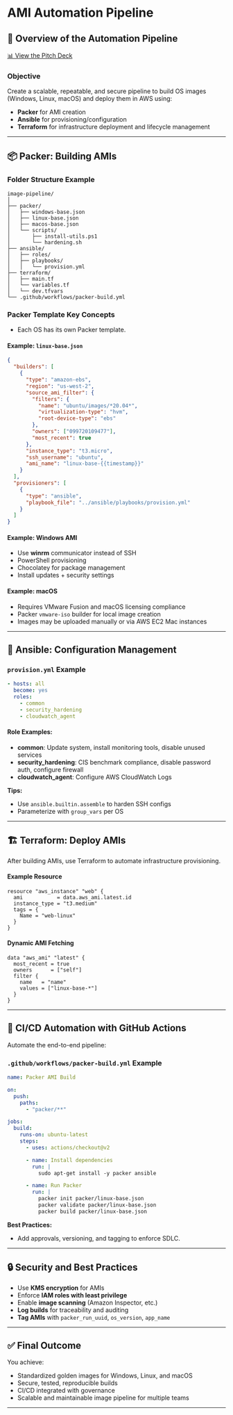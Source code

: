 # AMI Automation Pipeline

## 🔧 Overview of the Automation Pipeline

[📊 View the Pitch Deck](https://docs.google.com/presentation/d/1XgcAX_3mEOwjYtcpfmCOM2K-Byh7zhLapPTRIIN3Ol0/edit?usp=sharing)

### **Objective**
Create a scalable, repeatable, and secure pipeline to build OS images (Windows, Linux, macOS) and deploy them in AWS using:

- **Packer** for AMI creation
- **Ansible** for provisioning/configuration
- **Terraform** for infrastructure deployment and lifecycle management

---

## 📦 Packer: Building AMIs

### **Folder Structure Example**
```
image-pipeline/
│
├── packer/
│   ├── windows-base.json
│   ├── linux-base.json
│   ├── macos-base.json
│   └── scripts/
│       ├── install-utils.ps1
│       └── hardening.sh
├── ansible/
│   ├── roles/
│   ├── playbooks/
│   │   └── provision.yml
├── terraform/
│   ├── main.tf
│   └── variables.tf
│   └── dev.tfvars
└── .github/workflows/packer-build.yml
```

### **Packer Template Key Concepts**
- Each OS has its own Packer template.

#### Example: `linux-base.json`
```json
{
  "builders": [
    {
      "type": "amazon-ebs",
      "region": "us-west-2",
      "source_ami_filter": {
        "filters": {
          "name": "ubuntu/images/*20.04*",
          "virtualization-type": "hvm",
          "root-device-type": "ebs"
        },
        "owners": ["099720109477"],
        "most_recent": true
      },
      "instance_type": "t3.micro",
      "ssh_username": "ubuntu",
      "ami_name": "linux-base-{{timestamp}}"
    }
  ],
  "provisioners": [
    {
      "type": "ansible",
      "playbook_file": "../ansible/playbooks/provision.yml"
    }
  ]
}
```

#### Example: Windows AMI
- Use **winrm** communicator instead of SSH
- PowerShell provisioning
- Chocolatey for package management
- Install updates + security settings

#### Example: macOS
- Requires VMware Fusion and macOS licensing compliance
- Packer `vmware-iso` builder for local image creation
- Images may be uploaded manually or via AWS EC2 Mac instances

---

## 🧰 Ansible: Configuration Management

### **`provision.yml` Example**
```yaml
- hosts: all
  become: yes
  roles:
    - common
    - security_hardening
    - cloudwatch_agent
```

#### Role Examples:
- **common**: Update system, install monitoring tools, disable unused services
- **security_hardening**: CIS benchmark compliance, disable password auth, configure firewall
- **cloudwatch_agent**: Configure AWS CloudWatch Logs

**Tips:**
- Use `ansible.builtin.assemble` to harden SSH configs
- Parameterize with `group_vars` per OS

---

## 🏗 Terraform: Deploy AMIs

After building AMIs, use Terraform to automate infrastructure provisioning.

#### Example Resource
```hcl
resource "aws_instance" "web" {
  ami           = data.aws_ami.latest.id
  instance_type = "t3.medium"
  tags = {
    Name = "web-linux"
  }
}
```

#### Dynamic AMI Fetching
```hcl
data "aws_ami" "latest" {
  most_recent = true
  owners      = ["self"]
  filter {
    name   = "name"
    values = ["linux-base-*"]
  }
}
```

---

## 🚀 CI/CD Automation with GitHub Actions

Automate the end-to-end pipeline:

### **`.github/workflows/packer-build.yml` Example**
```yaml
name: Packer AMI Build

on:
  push:
    paths:
      - "packer/**"

jobs:
  build:
    runs-on: ubuntu-latest
    steps:
      - uses: actions/checkout@v2

      - name: Install dependencies
        run: |
          sudo apt-get install -y packer ansible

      - name: Run Packer
        run: |
          packer init packer/linux-base.json
          packer validate packer/linux-base.json
          packer build packer/linux-base.json
```

**Best Practices:**
- Add approvals, versioning, and tagging to enforce SDLC.

---

## 🔒 Security and Best Practices

- Use **KMS encryption** for AMIs
- Enforce **IAM roles with least privilege**
- Enable **image scanning** (Amazon Inspector, etc.)
- **Log builds** for traceability and auditing
- **Tag AMIs** with `packer_run_uuid`, `os_version`, `app_name`

---

## ✅ Final Outcome

You achieve:

- Standardized golden images for Windows, Linux, and macOS
- Secure, tested, reproducible builds
- CI/CD integrated with governance
- Scalable and maintainable image pipeline for multiple teams

---

